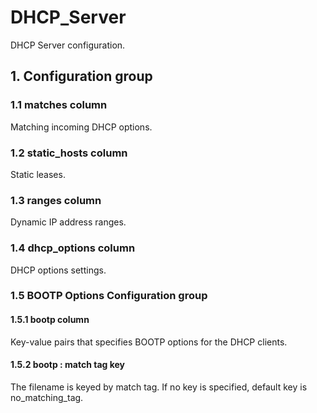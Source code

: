 # DHCP_Server

DHCP Server configuration.

## 1. Configuration group

### 1.1 matches column

Matching incoming DHCP options.

### 1.2 static_hosts column

Static leases.

### 1.3 ranges column

Dynamic IP address ranges.

### 1.4 dhcp_options column

DHCP options settings.

### 1.5 BOOTP Options Configuration group

#### 1.5.1 bootp column

Key-value pairs that specifies BOOTP options for the DHCP clients.

#### 1.5.2 bootp : match tag key

The filename is keyed by match tag. If no key is specified, default key is
no_matching_tag.


